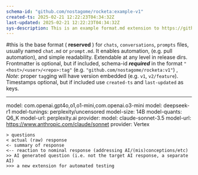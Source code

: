 ```yaml
---
schema-id: "github.com/nostagome/rocketa:example-v1"
created-ts: 2025-02-21 12:22:23T04:34:32Z
last-updated: 2025-02-21 12:22:23T04:34:32Z
sys-description: This is an example format.md extension to https://github.com/nostogome/rocketa/tree/main/format.md reservations.  Describes >>> as an extension, using a unique namespace (schema-id)
---
```

#this is the base format ( **reserved** ) for `chats`, `conversations`, `prompts` files, usually named `chat.md` or `prompt.md`. It enables automation, (e.g. pull automation), and simple readability.  Extendable at any level in release dirs.  Frontmatter is optional, but if included, schema-id ***required*** in the format `"<host>/<user>/<repo>:tag"` (e.g. `"github.com/nostagome/rocketa:v1"`) , *Note*: proper `tag`ging will have version embedded (e.g. `v1`, `v2/feature`).  Timestamps optional, but if included use `created-ts` and `last-updated` as keys.

---

model: com.openai.gpt4o,o1,o1-mini,com.openai.o3-mini
model: deepseek-r1
model-tunings: perplexity/uncensored
model-size: 14B
model-quants: Q6_K
model-url: perplexity.ai
provider: 
model: claude-sonnet-3.5
model-url: https://www.anthropic.com/claude/sonnet
provider: Vertex

```
> questions
< actual (raw) response
<- summary of response
<-- reaction to nominal response (addressing AI/(mis)conceptions/etc)
>> AI generated question (i.e. not the target AI response, a separate AI)
>>> a new extension for automated testing
```
